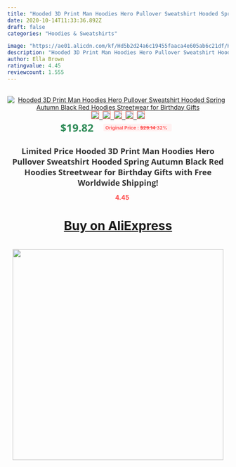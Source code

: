 ```yaml
---
title: "Hooded 3D Print Man Hoodies Hero Pullover Sweatshirt Hooded Spring Autumn Black Red Hoodies Streetwear for Birthday Gifts"
date: 2020-10-14T11:33:36.892Z
draft: false
categories: "Hoodies & Sweatshirts"

image: "https://ae01.alicdn.com/kf/Hd5b2d24a6c19455faaca4e605ab6c21df/Hooded-3D-Print-Man-Hoodies-Hero-Pullover-Sweatshirt-Hooded-Spring-Autumn-Black-Red-Hoodies-Streetwear-for.jpg"
description: "Hooded 3D Print Man Hoodies Hero Pullover Sweatshirt Hooded Spring Autumn Black Red Hoodies Streetwear for Birthday Gifts"
author: Ella Brown
ratingvalue: 4.45
reviewcount: 1.555
---
```

<br>
<div style="text-align: center;">
<a href="https://s.click.aliexpress.com/e/_ACuw1R" target="_blank" rel="nofollow noopener noreferrer"><img alt="Hooded 3D Print Man Hoodies Hero Pullover Sweatshirt Hooded Spring Autumn Black Red Hoodies Streetwear for Birthday Gifts" class="magnifier-image" src="https://ae01.alicdn.com/kf/Hd5b2d24a6c19455faaca4e605ab6c21df/Hooded-3D-Print-Man-Hoodies-Hero-Pullover-Sweatshirt-Hooded-Spring-Autumn-Black-Red-Hoodies-Streetwear-for.jpg_640x640.jpg">
<br>
<img style="border:1px solid salmon" src="https://ae01.alicdn.com/kf/Hd5b2d24a6c19455faaca4e605ab6c21df/Hooded-3D-Print-Man-Hoodies-Hero-Pullover-Sweatshirt-Hooded-Spring-Autumn-Black-Red-Hoodies-Streetwear-for.jpg_120x120.jpg">&nbsp;&nbsp;<img style="border:1px solid salmon" src="https://ae01.alicdn.com/kf/H33880553ce5a4b3db6822ada4f252cdeN/Hooded-3D-Print-Man-Hoodies-Hero-Pullover-Sweatshirt-Hooded-Spring-Autumn-Black-Red-Hoodies-Streetwear-for.jpg_120x120.jpg">&nbsp;&nbsp;<img style="border:1px solid salmon" src="_120x120.jpg">&nbsp;&nbsp;<img style="border:1px solid salmon" src="_120x120.jpg">&nbsp;&nbsp;<img style="border:1px solid salmon" src="https://ae01.alicdn.com/kf/Hc63d5dd67d744b6ebb9738ae50a85f98d/Hooded-3D-Print-Man-Hoodies-Hero-Pullover-Sweatshirt-Hooded-Spring-Autumn-Black-Red-Hoodies-Streetwear-for.jpg_120x120.jpg"></a></div><br0>
<div style="text-align: center;"><span style="background-color: white; border: 0px; box-sizing: border-box; color: seagreen; display: inline-block; font-family: &quot;open sans&quot; , &quot;arial&quot; , &quot;helvetica&quot; , sans-serif , &quot;heiti&quot;; font-size: 24px; font-stretch: inherit; font-weight: 700; line-height: inherit; margin: 0px 10px 0px 0px; padding: 0px; vertical-align: middle;">$19.82 </span>
<span style="background: rgb(255 , 241 , 241); border-radius: 3px; border: 0px; box-sizing: border-box; color: #ff4747; display: inline-block; font-family: inherit; font-size: 12px; font-stretch: inherit; font-style: inherit; font-variant: inherit; font-weight: 600; line-height: inherit; margin: 0px; padding: 2px 5px; transform: scale(0.9); vertical-align: middle;">Original Price : <b style="text-decoration: line-through;">$29.14 </b> 32%&nbsp;&nbsp;</span></div>
<h1 style="color: #333333; display: inline-block; font-family: &quot;open sans&quot; , &quot;arial&quot; , &quot;helvetica&quot; , sans-serif , &quot;heiti&quot;; font-size: 18px; font-stretch: inherit; font-weight: 700; text-align: center;">Limited Price Hooded 3D Print Man Hoodies Hero Pullover Sweatshirt Hooded Spring Autumn Black Red Hoodies Streetwear for Birthday Gifts with Free Worldwide Shipping!</h1>
<div style="color: #ff4747; text-align: center;">
<img src="https://4.bp.blogspot.com/-M0ZcTcb-5uY/XleCXlxnR4I/AAAAAAAAAEc/OrjgMkXV1oMQFaCRZj5HQwOCBcu3w1FegCPcBGAYYCw/s1600/star.png" style="height: 15px;">&nbsp;<b>4.45</b></div>
<div class="button_cont" align="center"><a class="buynow_a" href="https://s.click.aliexpress.com/e/_ACuw1R" target="_blank" rel="nofollow noopener noreferrer"><H1>Buy on AliExpress</H1></a></div><br>
<div class="separator" style="clear: both; text-align: center;">
<img src="https://lh3.googleusercontent.com/-pTy5HemUv9M/XlePHvY0dAI/AAAAAAAAAE4/0nX5iRUoIWY8eMW9Dpxeirr157OZliDIgCLcBGAsYHQ/s1600/badge.gif" width="480">
</div>
